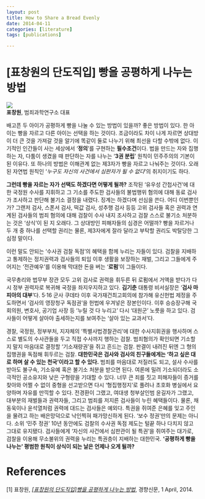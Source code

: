 ```yaml
---
layout: post
title: How to Share a Bread Evenly
date: 2014-04-11
categories: [literature]
tags: [publications]

---
```


[표창원의 단도직입] 빵을 공평하게 나누는 방법
============================

![](http://sungsoo.github.com/images/pyo.jpg)  
**표창원**, 범죄과학연구소 대표

배고픈 두 아이가 공평하게 빵을 나눌 수 있는 방법이 있을까? 좋은 방법이 있다. 한 아이는 빵을 자르고 다른 아이는 선택을 하는 것이다. 조금이라도 차이 나게 자르면 상대방이 더 큰 것을 가져갈 것을 알기에 똑같이 둘로 나누기 위해 최선을 다할 수밖에 없다. 이기적인 인간들이 사는 세상에서 ‘**정의**’를 구현하는 **필수조건**이다. 법을 만드는 자와 집행하는 자, 다툼이 생겼을 때 판단하는 자를 나누는 ‘**3권 분립**’ 원칙이 민주주의의 기본이 된 이유다. 또 하나의 방법은 이해관계 없는 제3자가 빵을 자르고 나눠주는 것이다. 오래된 자연법 원칙인 ‘*누구도 자신의 사건에서 심판자가 될 수 없다*’의 취지이기도 하다.

**그런데 빵을 자르는 자가 선택도 하겠다면 어떻게 될까?** 조작된 ‘유우성 간첩사건’에 대한 국정원 수사를 지휘하고 그 기소를 주도한 검사들의 불법행위 혐의에 대해 동료 검사가 조사하고 판단해 불기소 결정을 내렸다. 징계는 하겠다며 선심을 쓴다. 어디 이번뿐인가? 그랜저 검사, 스폰서 검사, 떡값 검사, 성추행 검사 등등 고위 검사들 혹은 권력과 연계된 검사들의 범죄 혐의에 대해 검찰이 수사 내지 조사하고 검찰 스스로 불기소 처분하는 것은 ‘상식’이 된 지 오래다. 그 상대방인 피해자들의 심경은 어떨까? 빵을 자르거나 두 개 중 하나를 선택할 권리는 물론, 제3자에게 잘라 달라고 부탁할 권리도 박탈당한 그 심정 말이다.

이런 말도 안되는 ‘수사권 검찰 독점’의 혜택을 함께 누리는 자들이 있다. 검찰을 지배하고 통제하는 정치권력과 검사들의 퇴임 이후 생활을 보장하는 재벌, 그리고 그들에게 주어지는 ‘전관예우’를 이용해 막대한 돈을 버는 ‘**로펌**’이 그들이다.

국무총리와 법무부 장관 모두 고위 검사로 권력을 휘두른 뒤 로펌에서 거액을 받다가 다시 정부 권력자로 복귀해 국정을 좌지우지하고 있다. **김기춘** 대통령 비서실장은 ‘**검사 마피아의 대부**’다. 5·16 군사 쿠데타 이후 국가재건최고회의에 참가해 유신헌법 제정을 주도하면서 ‘검사의 영장청구 독점권’을 헌법에 우겨넣은 장본인이다. 이후 승승장구해 국회의원, 변호사, 공기업 사장 등 ‘누릴 것 다 누리고’ 다시 ‘대원군’ 노릇을 하고 있다. 검사들이 어떻게 살아야 출세하는지를 보여주는 ‘살아 있는 교과서’다.

경찰, 국정원, 정부부처, 지자체의 ‘특별사법경찰관리’에 대한 수사지휘권을 행사하며 스스로 별도의 수사관들을 두고 직접 수사까지 행하는 검찰. 범죄혐의가 확인되면 기소할지 말지 마음대로 결정할 ‘기소재량권’을 쥐고 흔드는 검찰. 판결이 내려진 뒤엔 그 형의 집행권을 독점해 휘두르는 검찰. **대한민국은 검사와 검사의 친구들에게는 ‘하고 싶은 대로 하며 살 수 있는 천국’이라고 할 수 있다.** 범죄를 마음대로 저질러도 되고, 설사 수사를 받아도 불구속, 기소유예 혹은 불기소 처분을 받으면 된다. 여론에 밀려 기소되더라도 소극적인 공소유지와 낮은 구형량을 기대할 수 있다. 너무 큰 죄를 짓고 피해자들이 증거를 찾아와 어쩔 수 없이 중형을 선고받으면 다시 ‘형집행정지’로 풀려나 초호화 병실에서 요양하며 자유를 만끽할 수 있다. 전경환이 그랬고, 여대생 청부살인범 윤길자가 그랬고, 대부분의 재벌들과 권력자들, 그리고 범죄를 저지른 검사들이 누린 혜택들이다. 물론, 채동욱이나 윤석열처럼 권력에 대드는 검사들은 예외다. 특권을 쥐여준 은혜를 잊고 주인을 물려고 하는 배은망덕으로 낙인찍혀 패가망신하게 된다. ‘보수 정권’만의 문제는 아니다. 소위 ‘민주 정권’ 10년 동안에도 검찰의 수사권 독점 제도는 털끝 하나 다치지 않고 그대로 유지됐다. 검사들에게 ‘자신의 사건에서 심판관이 될 특권’을 쥐여주는 대가로, 검찰을 이용해 무소불위의 권력을 누리는 특권층이 지배하는 대한민국. **‘공평하게 빵을 나누는’ 평범한 원칙이 상식이 되는 날은 언제나 오게 될까?**

# References
[1] 표창원, [*[표창원의 단도직입]빵을 공평하게 나누는 방법*](http://news.khan.co.kr/kh_news/khan_art_view.html?artid=201404012035335&code=990100&s_code=ao147), 경향신문, 1 April, 2014.